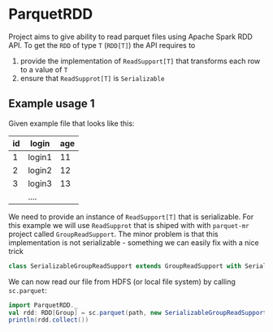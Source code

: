 # ParquetRDD

Project aims to give ability to read parquet files using Apache Spark RDD API.
To get the `RDD` of type `T` (`RDD[T]`) the API requires to 
1. provide the implementation of `ReadSupport[T]` that transforms each row to a value of `T`
2. ensure that `ReadSupprot[T]` is `Serializable`

## Example usage 1

Given example file that looks like this:

| id | login  | age |
| -- |--------| ----|
| 1  | login1 | 11  |
| 2  | login2 | 12  |
| 3  | login3 | 13  |
|    | ....   |     |

We need to provide an instance of `ReadSupport[T]` that is serializable. For this example we will use `ReadSupprot` that is shiped with with `parquet-mr` project called `GroupReadSupport`. The minor problem is that this implementation is not serializable - something we can easily fix with a nice trick

```scala
class SerializableGroupReadSupport extends GroupReadSupport with Serializable
```

We can now read our file from HDFS (or local file system) by calling `sc.parquet`:

```scala
import ParquetRDD._
val rdd: RDD[Group] = sc.parquet(path, new SerializableGroupReadSupport())
println(rdd.collect())
```
